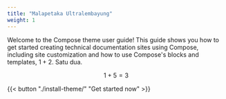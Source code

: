 ```yaml
---
title: "Malapetaka Ultralembayung"
weight: 1
---
```


Welcome to the Compose theme user guide! This guide shows you how to get started creating technical documentation sites using Compose, including site customization and how to use Compose's blocks and templates, $1 + 2$. Satu dua.

$$1 + 5=3$$

{{< button "./install-theme/" "Get started now" >}}
